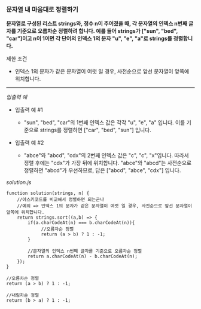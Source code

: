 ### 문자열 내 마음대로 정렬하기

**문자열로 구성된 리스트 strings와, 정수 n이 주어졌을 때, 각 문자열의 인덱스 n번째 글자를 기준으로 오름차순 정렬하려 합니다. 예를 들어 strings가 ["sun", "bed", "car"]이고 n이 1이면 각 단어의 인덱스 1의 문자 "u", "e", "a"로 strings를 정렬합니다.**

제한 조건

- 인덱스 1의 문자가 같은 문자열이 여럿 일 경우, 사전순으로 앞선 문자열이 앞쪽에 위치합니다.

---

_입출력 예_

- 입출력 예 #1

  - "sun", "bed", "car"의 1번째 인덱스 값은 각각 "u", "e", "a" 입니다. 이를 기준으로 strings를 정렬하면 ["car", "bed", "sun"] 입니다.

- 입출력 예 #2

  - "abce"와 "abcd", "cdx"의 2번째 인덱스 값은 "c", "c", "x"입니다. 따라서 정렬 후에는 "cdx"가 가장 뒤에 위치합니다. "abce"와 "abcd"는 사전순으로 정렬하면 "abcd"가 우선하므로, 답은 ["abcd", "abce", "cdx"] 입니다.

_solution.js_

```
function solution(strings, n) {
    //아스키코드를 비교해서 정렬하면 되는군나
    //예외 => 인덱스 1의 문자가 같은 문자열이 여럿 일 경우, 사전순으로 앞선 문자열이 앞쪽에 위치합니다.
    return strings.sort((a,b) => {
        if(a.charCodeAt(n) === b.charCodeAt(n)){
             //오름차순 정렬
             return (a > b) ? 1 : -1;
        }

        //문자열의 인덱스 n번째 글자를 기준으로 오름차순 정렬
        return a.charCodeAt(n) - b.charCodeAt(n);
    });
}
```

```
//오름차순 정렬
return (a > b) ? 1 : -1;

//내림차순 정렬
return (b > a) ? 1 : -1;
```
